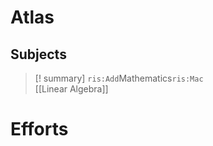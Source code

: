 # Atlas

## Subjects

> [! summary] `ris:Add`Mathematics`ris:Mac`  
> [[Linear Algebra]]

# Efforts
